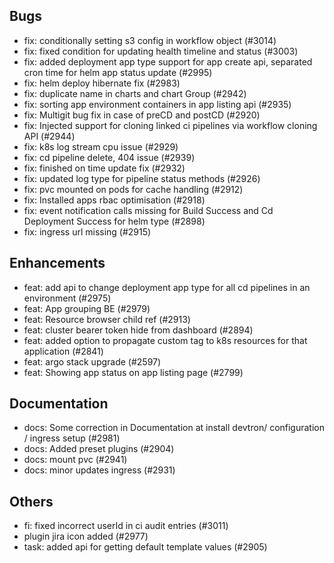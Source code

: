 ## Bugs
- fix: conditionally setting s3 config in workflow object (#3014)
- fix: fixed condition for updating health timeline and status (#3003)
- fix: added deployment app type support for app create api, separated cron time for helm app status update (#2995)
- fix: helm deploy hibernate fix (#2983)
- fix: duplicate name in charts and chart Group (#2942)
- fix: sorting app environment containers in app listing api  (#2935)
- fix: Multigit bug fix in case of preCD and postCD (#2920)
- fix: Injected support for cloning linked ci pipelines via workflow cloning API (#2944)
- fix: k8s log stream cpu issue (#2929)
- fix: cd pipeline delete, 404 issue (#2939)
- fix: finished on time update fix (#2932)
- fix: updated log type for pipeline status methods (#2926)
- fix: pvc mounted on pods for cache handling  (#2912)
- fix: Installed apps rbac optimisation (#2918)
- fix: event notification calls missing for Build Success and Cd Deployment Success for helm type (#2898)
- fix: ingress url missing (#2915)
## Enhancements
- feat: add api to change deployment app type for all cd pipelines in an environment (#2975)
- feat: App grouping BE (#2979)
- feat: Resource browser child ref (#2913)
- feat: cluster bearer token hide from dashboard (#2894)
- feat: added option to propagate custom tag to k8s resources for that application (#2841)
- feat: argo stack upgrade (#2597)
- feat: Showing app status on app listing page (#2799)
## Documentation
- docs: Some correction in Documentation at install devtron/ configuration / ingress setup (#2981)
- docs: Added preset plugins (#2904)
- docs: mount pvc (#2941)
- docs: minor updates ingress (#2931)
## Others
- fi: fixed incorrect userId in ci audit entries (#3011)
- plugin jira icon added (#2977)
- task: added api for getting default template values (#2905)
